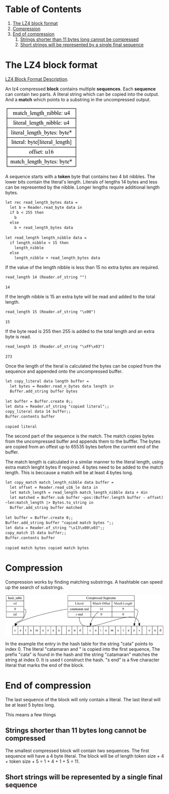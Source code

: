 
# Table of Contents

1.  [The LZ4 block format](#org0e8eb45)
2.  [Compression](#orga28887a)
3.  [End of compression](#org1e5a7e1)
    1.  [Strings shorter than 11 bytes long cannot be compressed](#orgb9e1989)
    2.  [Short strings will be represented by a single final sequence](#org29432b3)



<a id="org0e8eb45"></a>

# The LZ4 block format

[LZ4 Block Format Description](https://github.com/lz4/lz4/blob/dev/doc/lz4_Block_format.md).

An lz4 compressed **block** contains multiple **sequences**. Each **sequence** can contain two parts. A literal string which can be copied into the output. And a **match** which points to a substring in the uncompressed output.

![img](images/lz4-compressed-block.png)

A sequence starts with a **token** byte that contains two 4 bit nibbles.  The lower bits contain the literal's length. Literals of lengths 14 bytes and less can be represented by the nibble. Longer lengths require additional length bytes.

    let rec read_length_bytes data =
      let b = Reader.read_byte data in
      if b < 255 then
        b
      else
        b + read_length_bytes data
    
    let read_length length_nibble data =
      if length_nibble < 15 then
        length_nibble
      else
        length_nibble + read_length_bytes data

If the value of the length nibble is less than 15 no extra bytes are required.

    read_length 14 (Reader.of_string "")

    14

If the length nibble is 15 an extra byte will be read and added to the total length.

    read_length 15 (Reader.of_string "\x00")

    15

If the byte read is 255 then 255 is added to the total length and an extra byte is read.

    read_length 15 (Reader.of_string "\xFF\x03")

    273

Once the length of the lteral is calculated the bytes can be copied from the sequence and appended onto the uncompressed buffer.

    let copy_literal data length buffer =
      let bytes = Reader.read_n_bytes data length in
      Buffer.add_string buffer bytes

    let buffer = Buffer.create 0;;
    let data = Reader.of_string "copied literal";;
    copy_literal data 14 buffer;;
    Buffer.contents buffer

    copied literal

The second part of the sequence is the match. The match copies bytes from the uncompressed buffer and appends them to the bufffer. The bytes are copied from an offest up to 65535 bytes before the current end of the buffer.

The match length is calculated in a similar manner to the literal length, using extra match lenght bytes if required. 4 bytes need to be added to the match length. This is beccause a match will be at least 4 bytes long.

    let copy_match match_length_nibble data buffer =
      let offset = Reader.read_u16_le data in
      let match_length = read_length match_length_nibble data + 4in
      let matched = Buffer.sub buffer ~pos:(Buffer.length buffer - offset) ~len:match_length |> Bytes.to_string in
      Buffer.add_string buffer matched

    let buffer = Buffer.create 0;;
    Buffer.add_string buffer "copied match bytes ";;
    let data = Reader.of_string "\x13\x00\x03";;
    copy_match 15 data buffer;;
    Buffer.contents buffer

    copied match bytes copied match bytes


<a id="orga28887a"></a>

# Compression

Compression works by finding matching substrings. A hashtable can speed up the search of substrings.

![img](images/lz4-compression.png)

In the example the entry in the hash table for the string "cata" points to index 0. The literal "catamaran and " is copied into the first sequence, The prefix "cata" is found in the hash and the string "catamaran" matches the string at index 0. It is used t construct the hash. "s end" is a five character literal that marks the end of the block. 


<a id="org1e5a7e1"></a>

# End of compression

The last sequence of the block will only contain a literal. The last literal will be at least 5 bytes long.

This means a few things


<a id="orgb9e1989"></a>

## Strings shorter than 11 bytes long cannot be compressed

The smallest compressed block will contain two sequences. The first sequence will have a 4 byte literal. The block will be of length token size + 4 + token size + 5 = 1 + 4 + 1 + 5 = 11.


<a id="org29432b3"></a>

## Short strings will be represented by a single final sequence

